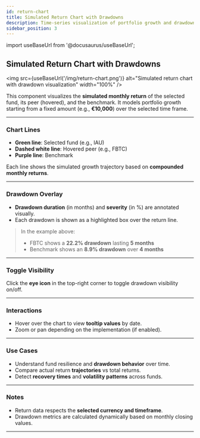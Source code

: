 ```yaml
---
id: return-chart
title: Simulated Return Chart with Drawdowns
description: Time-series visualization of portfolio growth and drawdown analysis.
sidebar_position: 3
---
```


import useBaseUrl from '@docusaurus/useBaseUrl';

## Simulated Return Chart with Drawdowns

<img
  src={useBaseUrl('/img/return-chart.png')}
  alt="Simulated return chart with drawdown visualization"
  width="100%"
/>

This component visualizes the **simulated monthly return** of the selected fund, its peer (hovered), and the benchmark. It models portfolio growth starting from a fixed amount (e.g., **€10,000**) over the selected time frame.

---

### Chart Lines

- **Green line**: Selected fund (e.g., IAU)
- **Dashed white line**: Hovered peer (e.g., FBTC)
- **Purple line**: Benchmark

Each line shows the simulated growth trajectory based on **compounded monthly returns**.

---

### Drawdown Overlay

- **Drawdown duration** (in months) and **severity** (in %) are annotated visually.
- Each drawdown is shown as a highlighted box over the return line.

> In the example above:
> - FBTC shows a **22.2% drawdown** lasting **5 months**
> - Benchmark shows an **8.9% drawdown** over **4 months**

---

### Toggle Visibility

Click the **eye icon** in the top-right corner to toggle drawdown visibility on/off.

---

### Interactions

- Hover over the chart to view **tooltip values** by date.
- Zoom or pan depending on the implementation (if enabled).

---

### Use Cases

- Understand fund resilience and **drawdown behavior** over time.
- Compare actual return **trajectories** vs total returns.
- Detect **recovery times** and **volatility patterns** across funds.

---

### Notes

- Return data respects the **selected currency and timeframe**.
- Drawdown metrics are calculated dynamically based on monthly closing values.

---
